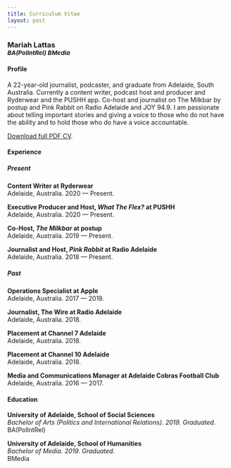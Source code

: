 ```yaml
---
title: Curriculum Vitae
layout: post
---
```


<h3>Mariah Lattas 
<br><small><em>BA(PolIntRel) BMedia</em></small></h3>

#### Profile

A 22-year-old journalist, podcaster, and graduate from Adelaide, South Australia. Currently a content writer, podcast host and producer and Ryderwear and the PUSHH app. Co-host and journalist on The Milkbar by postup and Pink Rabbit on Radio Adelaide and JOY 94.9. I am passionate about telling important stories and giving a voice to those who do not have the ability and to hold those who do have a voice accountable.

[Download full PDF CV](/assets/documents/mariah-lattas-cv.pdf).

#### Experience

##### Present

**Content Writer at Ryderwear**  
Adelaide, Australia. 2020 — Present.

**Executive Producer and Host, *What The Flex?* at PUSHH**  
Adelaide, Australia. 2020 — Present.

**Co-Host, *The Milkbar* at postup**  
Adelaide, Australia. 2019 — Present.

**Journalist and Host, *Pink Rabbit* at Radio Adelaide**  
Adelaide, Australia. 2018 — Present.

##### Past

**Operations Specialist at Apple**  
Adelaide, Australia. 2017 — 2019.

**Journalist, The Wire at Radio Adelaide**  
Adelaide, Australia. 2018.

**Placement at Channel 7 Adelaide**  
Adelaide, Australia. 2018.

**Placement at Channel 10 Adelaide**  
Adelaide, Australia. 2018.

**Media and Communications Manager at Adelaide Cobras Football Club**  
Adelaide, Australia. 2016 — 2017.

#### Education
**University of Adelaide, School of Social Sciences**  
*Bachelor of Arts (Politics and International Relations). 2019. Graduated.*  
BA(PolIntRel)

**University of Adelaide, School of Humanities**  
*Bachelor of Media. 2019. Graduated.*  
BMedia